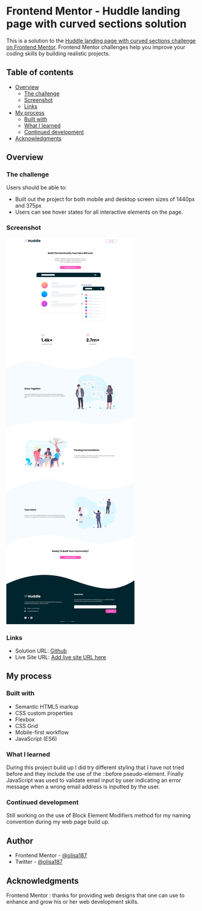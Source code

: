 # Frontend Mentor - Huddle landing page with curved sections solution

This is a solution to the [Huddle landing page with curved sections challenge on Frontend Mentor](https://www.frontendmentor.io/challenges/huddle-landing-page-with-curved-sections-5ca5ecd01e82137ec91a50f2). Frontend Mentor challenges help you improve your coding skills by building realistic projects. 

## Table of contents

- [Overview](#overview)
  - [The challenge](#the-challenge)
  - [Screenshot](#screenshot)
  - [Links](#links)
- [My process](#my-process)
  - [Built with](#built-with)
  - [What I learned](#what-i-learned)
  - [Continued development](#continued-development)
- [Acknowledgments](#acknowledgments)


## Overview

### The challenge

Users should be able to:

- Built out the project for both mobile and desktop screen sizes of 1440px and 375px 
- Users can see hover states for all interactive elements on the page.

### Screenshot

![Desktop Version](./desktop.jpeg)


### Links

- Solution URL: [Github](https://github.com/olisa187/huddle-landing-page-with-curved-sections)
- Live Site URL: [Add live site URL here](https://your-live-site-url.com)

## My process

### Built with

- Semantic HTML5 markup
- CSS custom properties
- Flexbox
- CSS Grid
- Mobile-first workflow
- JavaScript (ES6)

### What I learned

During this project build up I did try different styling that I have not tried before and they include the use of the ::before pseudo-element. 
Finally JavaScript was used to validate email input by user indicating an error message when a wrong email address is inputted by the user.


### Continued development

Still working on the use of Block Element Modifiers method for my naming convention during my web page build up.

## Author

- Frontend Mentor - [@olisa187](https://www.frontendmentor.io/profile/olisa187)
- Twitter - [@olisa187](https://www.twitter.com/olisa187)

## Acknowledgments

Frontend Mentor : thanks for providing web designs that one can use to enhance and grow his or her web development skills.